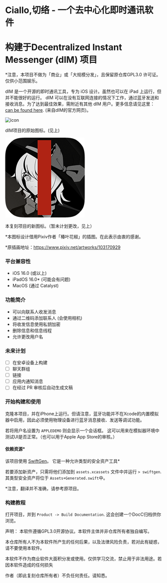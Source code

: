 # Ciallo,切络 - 一个去中心化即时通讯软件

# 构建于Decentralized Instant Messenger (dIM) 项目

*注意，本项目不做为「商业」或「大规模分发」，且保留原仓库GPL3.0 许可证。仅供小范围娱乐。

dIM 是一个开源的即时通讯工具，专为 iOS 设计。虽然也可以在 iPad 上运行，但并不能很好的运行。
dIM 可以在没有互联网连接的情况下工作，通过蓝牙发送和接收消息。为了达到最佳效果，需附近有其他 dIM 用户。更多信息请见这里： [can be found here](https://www.dimchat.org). (来自dIM的官方网页)。





![icon](./images/icon.png "dIM")

dIM项目的原始图标。(见上)

![icon](./images/TINYICON.png "dIM")

本复刻项目的新图标。（暂未计划更改，见上）

*本图标设计借用Pixiv作者「椿叶花椒」的插图。在此表示由衷的感谢。

*原插画地址：https://www.pixiv.net/artworks/103170929

### 平台兼容性
- iOS 16.0 (或以上)
- iPadOS 16.0* (可能会有问题)
- MacOS (通过 Catalyst)

### 功能简介
- 可以向联系人收发消息
- 通过二维码添加联系人 (会使用相机)
- 将收发信息使用私钥加密
- 删除信息和信息线程
- 允许更改用户名

### 未来计划 
- [ ] 在安卓设备上构建 
- [ ] 聊天群组
- [ ] 链接
- [ ] 应用内通知消息
- [ ] 在经过 PR 审核后自动生成文稿

### 开始构建和使用
克隆本项目，并在iPhone上运行。但请注意，蓝牙功能并不在Xcode的内置模拟器中启用，因此必须使用物理设备进行蓝牙消息接收、发送等调试功能。

若将用户名设置为 `APPLEDEMO` 则会显示一个会话框。 这可以用来在模拟器环境中测试UI是否正常。（也可以用于Apple App Store的审核。）

#### 依赖资源*
该项目使用 [SwiftGen](https://github.com/SwiftGen/SwiftGen#configuration-file)。 它是一种允许类型的安全资产工具*

若要添加新资产，只需将他们添加到 `assets.xcassets` 文件中并运行 `> swiftgen`. 其类型安全资产将位于 `Assets+Generated.swift`中。

*注意，翻译并不准确，请参考原项目。

### 构建教程
打开项目，并到 `Product -> Build Documentation`. 这会创建一个DocC归档供你浏览。

声明：
本软件遵循GPL3.0开源协议。本软件主体并非仓库所有者独自编写。

本仓库所有人不为本软件所产生的任何后果，以及法律风险负责，若对此有疑惑，请不要使用本软件。

本软件不作为商业软件大面积分发或使用。仅供学习交流，禁止用于非法用途。若因本软件造成的任何损失

作者（即此复刻仓库所有者）不负任何责任。请知悉。
